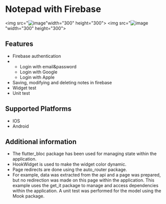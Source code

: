 # Notepad with Firebase
<img src="![image](https://github.com/melihoznalbant/Notepad-with-Firebase/assets/113714236/a57d2c91-1486-47f1-9399-375b50fb0dfe)"width="300" height="300">
<img src="![image](https://github.com/melihoznalbant/Notepad-with-Firebase/assets/113714236/8c4ddf3b-83f2-41e2-b945-e450c6338058)"width="300" height="300">


## Features
- Firebase authentication
- - Login with email&password
  - Login with Google
  - Login with Apple
- Saving, modifying and deleting notes in firebase
- Widget test
- Unit test

## Supported Platforms
- IOS
- Android

## Additional information

- The flutter_bloc package has been used for managing state within the application.
- HookWidget is used to make the widget color dynamic.
- Page redirects are done using the auto_router package.
- For example, data was extracted from the api and a page was prepared, but no redirection was made on this page within the application. This example uses the get_it package to manage and access dependencies within the application. A unit test was performed for the model using the Mook package.




